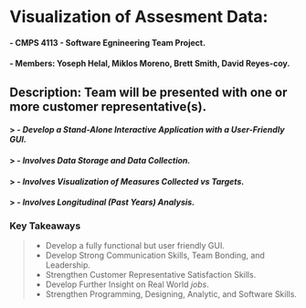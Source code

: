 #  **Visualization of Assesment Data:**

#### - CMPS 4113 - Software Egnineering Team Project.
#### - Members: Yoseph Helal, Miklos Moreno, Brett Smith, David Reyes-coy.

## Description: Team will be presented with one or more customer representative(s).
#### > - *Develop a Stand-Alone Interactive Application with a User-Friendly GUI.*
#### > - *Involves Data Storage and Data Collection.*
#### > - *Involves Visualization of Measures Collected vs Targets.*
#### > - *Involves Longitudinal (Past Years) Analysis.*

### **Key Takeaways**
> - Develop a fully functional but user friendly GUI.
> - Develop Strong Communication Skills, Team Bonding, and Leadership.
> - Strengthen Customer Representative Satisfaction Skills.
> - Develop Further Insight on Real World *jobs*.
> - Strengthen Programming, Designing, Analytic, and Software Skills.
